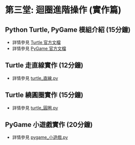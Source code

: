 # 第三堂: 迴圈進階操作 (實作篇)

## Python Turtle, PyGame 模組介紹 (15分鐘)
- 詳情參見 [Turtle 官方文檔](https://docs.python.org/zh-tw/3/library/turtle.html)
- 詳情參見 [PyGame 官方文檔](https://www.pygame.org/docs)

## Turtle 走直線實作 (12分鐘)
- 詳情參見 [turtle_直線.py](https://github.com/JustinHsu1019/Python-Programming-Tutorial/blob/main/ThirdClass/turtle_%E7%9B%B4%E7%B7%9A.py)

## Turtle 繞圓圈實作 (15分鐘)
- 詳情參見 [turtle_圓圈.py](https://github.com/JustinHsu1019/Python-Programming-Tutorial/blob/main/ThirdClass/turtle_%E5%9C%93%E5%9C%88.py)

## PyGame 小遊戲實作 (20分鐘)
- 詳情參見 [pygame_小遊戲.py](https://github.com/JustinHsu1019/Python-Programming-Tutorial/blob/main/ThirdClass/pygame_%E5%B0%8F%E9%81%8A%E6%88%B2.py)
